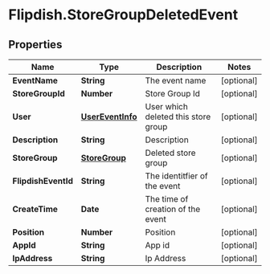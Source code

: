 # Flipdish.StoreGroupDeletedEvent

## Properties
Name | Type | Description | Notes
------------ | ------------- | ------------- | -------------
**EventName** | **String** | The event name | [optional] 
**StoreGroupId** | **Number** | Store Group Id | [optional] 
**User** | [**UserEventInfo**](UserEventInfo.md) | User which deleted this store group | [optional] 
**Description** | **String** | Description | [optional] 
**StoreGroup** | [**StoreGroup**](StoreGroup.md) | Deleted store group | [optional] 
**FlipdishEventId** | **String** | The identitfier of the event | [optional] 
**CreateTime** | **Date** | The time of creation of the event | [optional] 
**Position** | **Number** | Position | [optional] 
**AppId** | **String** | App id | [optional] 
**IpAddress** | **String** | Ip Address | [optional] 


